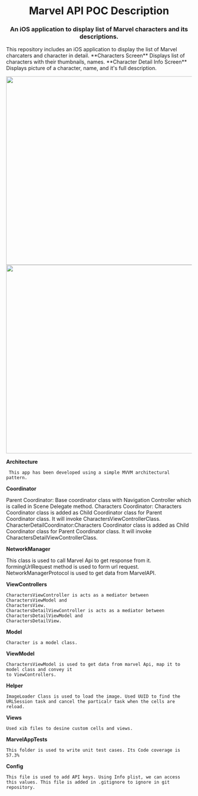 <h1 align="center">Marvel API POC Description</h1>
<h3 align="center">An iOS application to display list of Marvel characters and its descriptions.</h3>This  repository includes an iOS application to display the list of Marvel charcaters and character in detail.
**Characters Screen** Displays list of characters with their thumbnails, names.
**Character Detail Info Screen** Displays picture of a character, name, and it's full description.
<p align="center">
<img src="./Screens/CharactersList.png" height="512">
<img src="./Screens/CharacterDetail.png" height="512">

**Architecture**

     This app has been developed using a simple MVVM architectural pattern. 
     
**Coordinator**

  Parent Coordinator: Base coordinator class with Navigation Controller which is called in Scene Delegate method.
  Characters Coordinator: Characters Coordinator class is added as Child Coordinator class for Parent Coordinator class. It will invoke CharactersViewControllerClass.
  CharacterDetailCoordinator:Characters Coordinator class is added as Child Coordinator class for Parent Coordinator class. It will invoke CharactersDetailViewControllerClass.

**NetworkManager**

   This class is used to call Marvel Api to get response from it.  
   formingUrlRequest method is used to form url request.
   NetworkManagerProtocol is used to get data from MarvelAPI.
   
**ViewControllers**

    CharactersViewController is acts as a mediator between CharactersViewModel and
    CharactersView.
    CharactersDetailViewController is acts as a mediator between CharactersDetailViewModel and 
    CharactersDetailView.
    
**Model**

    Character is a model class. 
    
**ViewModel**

    CharactersViewModel is used to get data from marvel Api, map it to model class and convey it
    to ViewControllers.
    
**Helper**

    ImageLoader Class is used to load the image. Used UUID to find the URLSession task and cancel the particalr task when the cells are reload.
    
**Views**

    Used xib files to desine custom cells and views.

**MarvelAppTests**

    This folder is used to write unit test cases. Its Code coverage is 57.3% 
    
**Config** 

    This file is used to add API keys. Using Info plist, we can access this values. This file is added in .gitignore to ignore in git repository.






  
